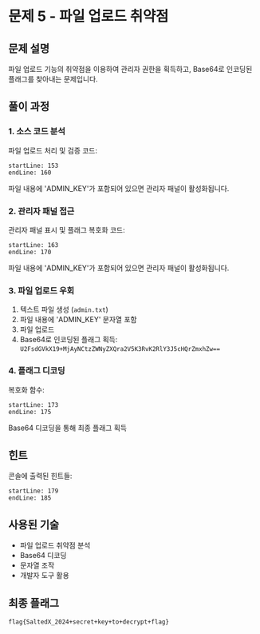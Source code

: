 # 문제 5 - 파일 업로드 취약점

## 문제 설명
파일 업로드 기능의 취약점을 이용하여 관리자 권한을 획득하고, Base64로 인코딩된 플래그를 찾아내는 문제입니다.

## 풀이 과정

### 1. 소스 코드 분석
파일 업로드 처리 및 검증 코드: 
```
startLine: 153
endLine: 160
```
파일 내용에 'ADMIN_KEY'가 포함되어 있으면 관리자 패널이 활성화됩니다.
### 2. 관리자 패널 접근
관리자 패널 표시 및 플래그 복호화 코드:
```
startLine: 163
endLine: 170
```

파일 내용에 'ADMIN_KEY'가 포함되어 있으면 관리자 패널이 활성화됩니다.

### 3. 파일 업로드 우회
1. 텍스트 파일 생성 (`admin.txt`)
2. 파일 내용에 'ADMIN_KEY' 문자열 포함
3. 파일 업로드
4. Base64로 인코딩된 플래그 획득: `U2FsdGVkX19+MjAyNCtzZWNyZXQra2V5K3RvK2RlY3J5cHQrZmxhZw==`

### 4. 플래그 디코딩
복호화 함수:
```
startLine: 173
endLine: 175
```

Base64 디코딩을 통해 최종 플래그 획득

## 힌트
콘솔에 출력된 힌트들:
```
startLine: 179
endLine: 185
```

## 사용된 기술
- 파일 업로드 취약점 분석
- Base64 디코딩
- 문자열 조작
- 개발자 도구 활용

## 최종 플래그
```
flag{SaltedX_2024+secret+key+to+decrypt+flag}
```